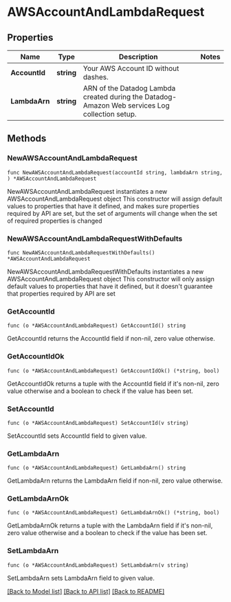 # AWSAccountAndLambdaRequest

## Properties

Name | Type | Description | Notes
---- | ---- | ----------- | ------
**AccountId** | **string** | Your AWS Account ID without dashes. | 
**LambdaArn** | **string** | ARN of the Datadog Lambda created during the Datadog-Amazon Web services Log collection setup. | 

## Methods

### NewAWSAccountAndLambdaRequest

`func NewAWSAccountAndLambdaRequest(accountId string, lambdaArn string, ) *AWSAccountAndLambdaRequest`

NewAWSAccountAndLambdaRequest instantiates a new AWSAccountAndLambdaRequest object
This constructor will assign default values to properties that have it defined,
and makes sure properties required by API are set, but the set of arguments
will change when the set of required properties is changed

### NewAWSAccountAndLambdaRequestWithDefaults

`func NewAWSAccountAndLambdaRequestWithDefaults() *AWSAccountAndLambdaRequest`

NewAWSAccountAndLambdaRequestWithDefaults instantiates a new AWSAccountAndLambdaRequest object
This constructor will only assign default values to properties that have it defined,
but it doesn't guarantee that properties required by API are set

### GetAccountId

`func (o *AWSAccountAndLambdaRequest) GetAccountId() string`

GetAccountId returns the AccountId field if non-nil, zero value otherwise.

### GetAccountIdOk

`func (o *AWSAccountAndLambdaRequest) GetAccountIdOk() (*string, bool)`

GetAccountIdOk returns a tuple with the AccountId field if it's non-nil, zero value otherwise
and a boolean to check if the value has been set.

### SetAccountId

`func (o *AWSAccountAndLambdaRequest) SetAccountId(v string)`

SetAccountId sets AccountId field to given value.


### GetLambdaArn

`func (o *AWSAccountAndLambdaRequest) GetLambdaArn() string`

GetLambdaArn returns the LambdaArn field if non-nil, zero value otherwise.

### GetLambdaArnOk

`func (o *AWSAccountAndLambdaRequest) GetLambdaArnOk() (*string, bool)`

GetLambdaArnOk returns a tuple with the LambdaArn field if it's non-nil, zero value otherwise
and a boolean to check if the value has been set.

### SetLambdaArn

`func (o *AWSAccountAndLambdaRequest) SetLambdaArn(v string)`

SetLambdaArn sets LambdaArn field to given value.



[[Back to Model list]](../README.md#documentation-for-models) [[Back to API list]](../README.md#documentation-for-api-endpoints) [[Back to README]](../README.md)


